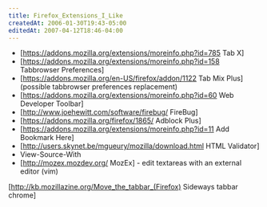 ```yaml
---
title: Firefox_Extensions_I_Like
createdAt: 2006-01-30T19:43-05:00
editedAt: 2007-04-12T18:46-04:00
---
```


* [https://addons.mozilla.org/extensions/moreinfo.php?id=785 Tab X]
* [https://addons.mozilla.org/extensions/moreinfo.php?id=158 Tabbrowser Preferences]
* [https://addons.mozilla.org/en-US/firefox/addon/1122 Tab Mix Plus] (possible tabbrowser preferences replacement)
* [https://addons.mozilla.org/extensions/moreinfo.php?id=60 Web Developer Toolbar]
* [http://www.joehewitt.com/software/firebug/ FireBug]
* [https://addons.mozilla.org/firefox/1865/ Adblock Plus]
* [https://addons.mozilla.org/extensions/moreinfo.php?id=11 Add Bookmark Here]
* [http://users.skynet.be/mgueury/mozilla/download.html HTML Validator]
* View-Source-With
* [http://mozex.mozdev.org/ MozEx] - edit textareas with an external editor (vim)

[http://kb.mozillazine.org/Move_the_tabbar_(Firefox) Sideways tabbar chrome]

